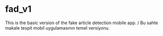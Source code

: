 # fad_v1
This is the basic version of the fake article detection mobile app. / Bu sahte makale tespit mobil uygulamasının temel versiyonu.
